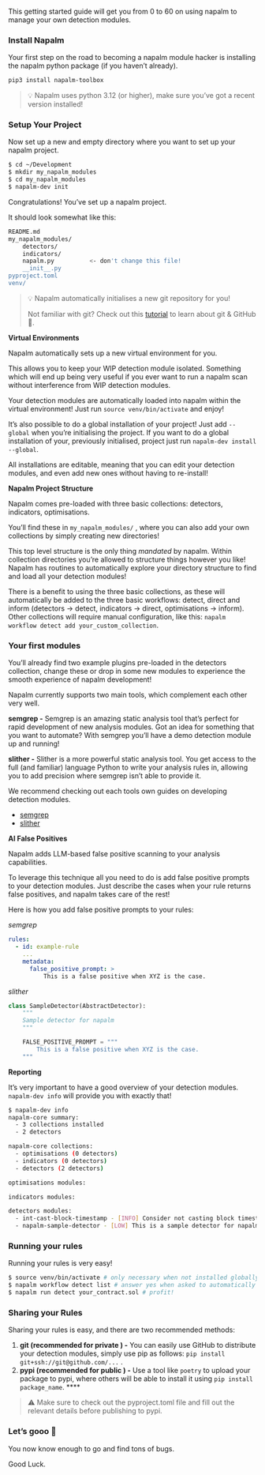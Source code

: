 This getting started guide will get you from 0 to 60 on using napalm to manage your own detection modules.

### Install Napalm

Your first step on the road to becoming a napalm module hacker is installing the napalm python package (if you haven’t already).

```bash
pip3 install napalm-toolbox
```

> 💡 Napalm uses python 3.12 (or higher), make sure you’ve got a recent version installed!


### Setup Your Project

Now set up a new and empty directory where you want to set up your napalm project.

```bash
$ cd ~/Development
$ mkdir my_napalm_modules
$ cd my_napalm_modules
$ napalm-dev init
```

Congratulations! You’ve set up a napalm project.

It should look somewhat like this:

```bash
README.md         
my_napalm_modules/ 
	detectors/
	indicators/
	napalm.py          <- don't change this file!
	__init__.py
pyproject.toml    
venv/
```

> 💡 Napalm automatically initialises a new git repository for you!
>
> Not familiar with git? Check out this [tutorial](https://docs.github.com/en/get-started/quickstart/hello-world) to learn about git & GitHub 🐙.

**Virtual Environments**

Napalm automatically sets up a new virtual environment for you.

This allows you to keep your WIP detection module isolated. Something which will end up being very useful if you ever want to run a napalm scan without interference from WIP detection modules.

Your detection modules are automatically loaded into napalm within the virtual environment! Just run `source venv/bin/activate` and enjoy!

It’s also possible to do a global installation of your project! Just add `--global` when you’re initialising the project. If you want to do a global installation of your, previously initialised, project just run `napalm-dev install --global`.

All installations are editable, meaning that you can edit your detection modules, and even add new ones without having to re-install!

**Napalm Project Structure**

Napalm comes pre-loaded with three basic collections: detectors, indicators, optimisations.

You’ll find these in `my_napalm_modules/` , where you can also add your own collections by simply creating new directories!

This top level structure is the only thing *mandated* by napalm. Within collection directories you’re allowed to structure things however you like! Napalm has routines to automatically explore your directory structure to find and load all your detection modules!

There is a benefit to using the three basic collections, as these will automatically be added to the three basic workflows: detect, direct and inform (detectors → detect, indicators → direct, optimisations → inform). Other collections will require manual configuration, like this: `napalm workflow detect add your_custom_collection`. 

### Your first modules

You’ll already find two example plugins pre-loaded in the detectors collection, change these or drop in some new modules to experience the smooth experience of napalm development!

Napalm currently supports two main tools, which complement each other very well.

**semgrep -** Semgrep is an amazing static analysis tool that’s perfect for rapid development of new analysis modules. Got an idea for something that you want to automate? With semgrep you’ll have a demo detection module up and running!

**slither -** Slither is a more powerful static analysis tool. You get access to the full (and familiar) language Python to write your analysis rules in, allowing you to add precision where semgrep isn’t able to provide it.

We recommend checking out each tools own guides on developing detection modules.

- [semgrep](https://semgrep.dev/docs/writing-rules/overview/)
- [slither](https://github.com/crytic/slither/wiki/Adding-a-new-detector)

**AI False Positives**

Napalm adds LLM-based false positive scanning to your analysis capabilities. 

To leverage this technique all you need to do is add false positive prompts to your detection modules. Just describe the cases when your rule returns false positives, and napalm takes care of the rest!

Here is how you add false positive prompts to your rules:

*semgrep*

```yaml
rules:
  - id: example-rule
    ...
    metadata:
      false_positive_prompt: >
          This is a false positive when XYZ is the case.
```

*slither*

```python
class SampleDetector(AbstractDetector):
    """
    Sample detector for napalm
    """

    FALSE_POSITIVE_PROMPT = """
        This is a false positive when XYZ is the case.
    """
```

**Reporting**

It’s very important to have a good overview of your detection modules. `napalm-dev info` will provide you with exactly that!

```bash
$ napalm-dev info
napalm-core summary:
  - 3 collections installed
  - 2 detectors

napalm-core collections:
  - optimisations (0 detectors)
  - indicators (0 detectors)
  - detectors (2 detectors)

optimisations modules:

indicators modules:

detectors modules:
  - int-cast-block-timestamp - [INFO] Consider not casting block timestamp to ensure future functionality of the contract.
  - napalm-sample-detector - [LOW] This is a sample detector for napalm
```

### Running your rules

Running your rules is very easy!

```bash
$ source venv/bin/activate # only necessary when not installed globally
$ napalm workflow detect list # answer yes when asked to automatically add to detect collection
$ napalm run detect your_contract.sol # profit!
```

### Sharing your Rules

Sharing your rules is easy, and there are two recommended methods:

1. **git (recommended for private ) -** You can easily use GitHub to distribute your detection modules, simply use pip as follows: `pip install git+ssh://git@github.com/...` .
2. **pypi (recommended for public ) -** Use a tool like `poetry` to upload your package to pypi, where others will be able to install it using `pip install package_name`. ****

> ⚠️ Make sure to check out the pyproject.toml file and fill out the relevant details before publishing to pypi.


### Let’s gooo 🚀

You now know enough to go and find tons of bugs. 

Good Luck.
